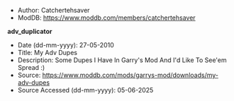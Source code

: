 - Author: Catchertehsaver
- ModDB: https://www.moddb.com/members/catchertehsaver

**adv_duplicator**
- Date (dd-mm-yyyy): 27-05-2010
- Title: My Adv Dupes
- Description: Some Dupes I Have In Garry's Mod And I'd Like To See'em Spread :)
- Source: https://www.moddb.com/mods/garrys-mod/downloads/my-adv-dupes
- Source Accessed (dd-mm-yyyy): 05-06-2025
